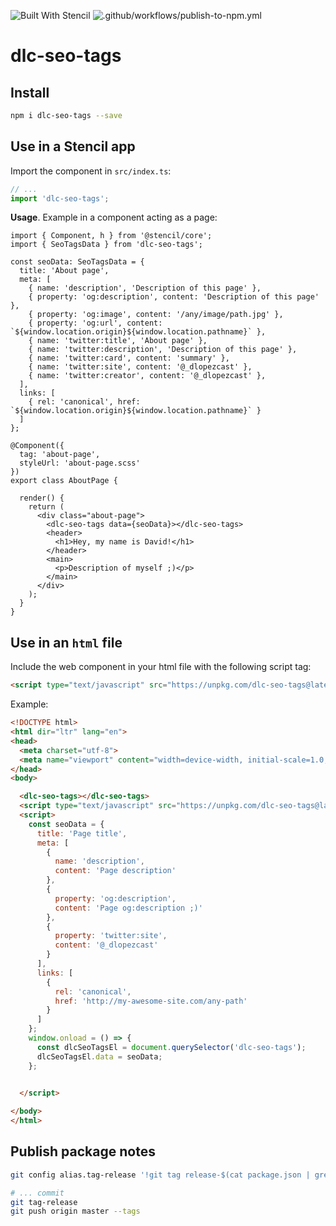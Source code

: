 ![Built With Stencil](https://img.shields.io/badge/-Built%20With%20Stencil-16161d.svg?logo=data%3Aimage%2Fsvg%2Bxml%3Bbase64%2CPD94bWwgdmVyc2lvbj0iMS4wIiBlbmNvZGluZz0idXRmLTgiPz4KPCEtLSBHZW5lcmF0b3I6IEFkb2JlIElsbHVzdHJhdG9yIDE5LjIuMSwgU1ZHIEV4cG9ydCBQbHVnLUluIC4gU1ZHIFZlcnNpb246IDYuMDAgQnVpbGQgMCkgIC0tPgo8c3ZnIHZlcnNpb249IjEuMSIgaWQ9IkxheWVyXzEiIHhtbG5zPSJodHRwOi8vd3d3LnczLm9yZy8yMDAwL3N2ZyIgeG1sbnM6eGxpbms9Imh0dHA6Ly93d3cudzMub3JnLzE5OTkveGxpbmsiIHg9IjBweCIgeT0iMHB4IgoJIHZpZXdCb3g9IjAgMCA1MTIgNTEyIiBzdHlsZT0iZW5hYmxlLWJhY2tncm91bmQ6bmV3IDAgMCA1MTIgNTEyOyIgeG1sOnNwYWNlPSJwcmVzZXJ2ZSI%2BCjxzdHlsZSB0eXBlPSJ0ZXh0L2NzcyI%2BCgkuc3Qwe2ZpbGw6I0ZGRkZGRjt9Cjwvc3R5bGU%2BCjxwYXRoIGNsYXNzPSJzdDAiIGQ9Ik00MjQuNywzNzMuOWMwLDM3LjYtNTUuMSw2OC42LTkyLjcsNjguNkgxODAuNGMtMzcuOSwwLTkyLjctMzAuNy05Mi43LTY4LjZ2LTMuNmgzMzYuOVYzNzMuOXoiLz4KPHBhdGggY2xhc3M9InN0MCIgZD0iTTQyNC43LDI5Mi4xSDE4MC40Yy0zNy42LDAtOTIuNy0zMS05Mi43LTY4LjZ2LTMuNkgzMzJjMzcuNiwwLDkyLjcsMzEsOTIuNyw2OC42VjI5Mi4xeiIvPgo8cGF0aCBjbGFzcz0ic3QwIiBkPSJNNDI0LjcsMTQxLjdIODcuN3YtMy42YzAtMzcuNiw1NC44LTY4LjYsOTIuNy02OC42SDMzMmMzNy45LDAsOTIuNywzMC43LDkyLjcsNjguNlYxNDEuN3oiLz4KPC9zdmc%2BCg%3D%3D&colorA=16161d&style=flat-square)
![.github/workflows/publish-to-npm.yml](https://github.com/Dellos7/dlc-seo-tags/workflows/Test%20and%20NPM%20publish/badge.svg)

# dlc-seo-tags

## Install

```bash
npm i dlc-seo-tags --save
```

## Use in a Stencil app

Import the component in `src/index.ts`:

```typescript
// ...
import 'dlc-seo-tags';
```

**Usage**. Example in a component acting as a page:

```tsx
import { Component, h } from '@stencil/core';
import { SeoTagsData } from 'dlc-seo-tags';

const seoData: SeoTagsData = {
  title: 'About page',
  meta: [
    { name: 'description', 'Description of this page' },
    { property: 'og:description', content: 'Description of this page' },
    { property: 'og:image', content: '/any/image/path.jpg' },
    { property: 'og:url', content: `${window.location.origin}${window.location.pathname}` },
    { name: 'twitter:title', 'About page' },
    { name: 'twitter:description', 'Description of this page' },
    { name: 'twitter:card', content: 'summary' },
    { name: 'twitter:site', content: '@_dlopezcast' },
    { name: 'twitter:creator', content: '@_dlopezcast' },
  ],
  links: [
    { rel: 'canonical', href: `${window.location.origin}${window.location.pathname}` }
  ]
};

@Component({
  tag: 'about-page',
  styleUrl: 'about-page.scss'
})
export class AboutPage {

  render() {
    return (
      <div class="about-page">
        <dlc-seo-tags data={seoData}></dlc-seo-tags>
        <header>
          <h1>Hey, my name is David!</h1>
        </header>
        <main>
          <p>Description of myself ;)</p>
        </main>
      </div>
    );
  }
}

```

## Use in an `html` file

Include the web component in your html file with the following script tag:

```html
<script type="text/javascript" src="https://unpkg.com/dlc-seo-tags@latest/dist/dlc-seo-tags/dlc-seo-tags.js"></script>
```

Example:

```html
<!DOCTYPE html>
<html dir="ltr" lang="en">
<head>
  <meta charset="utf-8">
  <meta name="viewport" content="width=device-width, initial-scale=1.0, minimum-scale=1.0, maximum-scale=5.0">
</head>
<body>

  <dlc-seo-tags></dlc-seo-tags>
  <script type="text/javascript" src="https://unpkg.com/dlc-seo-tags@latest/dist/dlc-seo-tags/dlc-seo-tags.js"></script>
  <script>
    const seoData = {
      title: 'Page title',
      meta: [
        {
          name: 'description',
          content: 'Page description'
        },
        {
          property: 'og:description',
          content: 'Page og:description ;)'
        },
        {
          property: 'twitter:site',
          content: '@_dlopezcast'
        }
      ],
      links: [
        {
          rel: 'canonical',
          href: 'http://my-awesome-site.com/any-path'
        }
      ]
    };
    window.onload = () => {
      const dlcSeoTagsEl = document.querySelector('dlc-seo-tags');
      dlcSeoTagsEl.data = seoData;
    };
    

  </script>

</body>
</html>
```

## Publish package notes

```bash
git config alias.tag-release '!git tag release-$(cat package.json | grep version | head -1 | awk -F: "{ print $2 }" | sed "s/[\",]//g" | tr -d "[[:space:]]")-$(cat package.json | grep name | head -1 | awk -F: "{ print $2 }" | sed "s/[\",]//g" | tr -d "[[:space:]]")'
```

```bash
# ... commit
git tag-release
git push origin master --tags
```